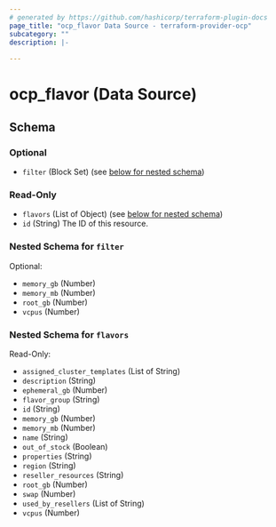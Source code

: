 ```yaml
---
# generated by https://github.com/hashicorp/terraform-plugin-docs
page_title: "ocp_flavor Data Source - terraform-provider-ocp"
subcategory: ""
description: |-
  
---
```


# ocp_flavor (Data Source)





<!-- schema generated by tfplugindocs -->
## Schema

### Optional

- `filter` (Block Set) (see [below for nested schema](#nestedblock--filter))

### Read-Only

- `flavors` (List of Object) (see [below for nested schema](#nestedatt--flavors))
- `id` (String) The ID of this resource.

<a id="nestedblock--filter"></a>
### Nested Schema for `filter`

Optional:

- `memory_gb` (Number)
- `memory_mb` (Number)
- `root_gb` (Number)
- `vcpus` (Number)


<a id="nestedatt--flavors"></a>
### Nested Schema for `flavors`

Read-Only:

- `assigned_cluster_templates` (List of String)
- `description` (String)
- `ephemeral_gb` (Number)
- `flavor_group` (String)
- `id` (String)
- `memory_gb` (Number)
- `memory_mb` (Number)
- `name` (String)
- `out_of_stock` (Boolean)
- `properties` (String)
- `region` (String)
- `reseller_resources` (String)
- `root_gb` (Number)
- `swap` (Number)
- `used_by_resellers` (List of String)
- `vcpus` (Number)
